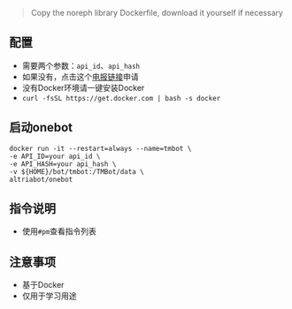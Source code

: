 > Copy the noreph library Dockerfile, download it yourself if necessary
## 配置

- 需要两个参数：`api_id`、`api_hash`
- 如果没有，点击这个[电报链接](https://my.telegram.org/apps)申请
- 没有Docker环境请一键安装Docker
- `curl -fsSL https://get.docker.com | bash -s docker`
## 启动onebot
```
docker run -it --restart=always --name=tmbot \
-e API_ID=your api_id \
-e API_HASH=your api_hash \
-v ${HOME}/bot/tmbot:/TMBot/data \
altriabot/onebot
```
## 指令说明

- 使用`#pm`查看指令列表

## 注意事项

- 基于Docker
- 仅用于学习用途

